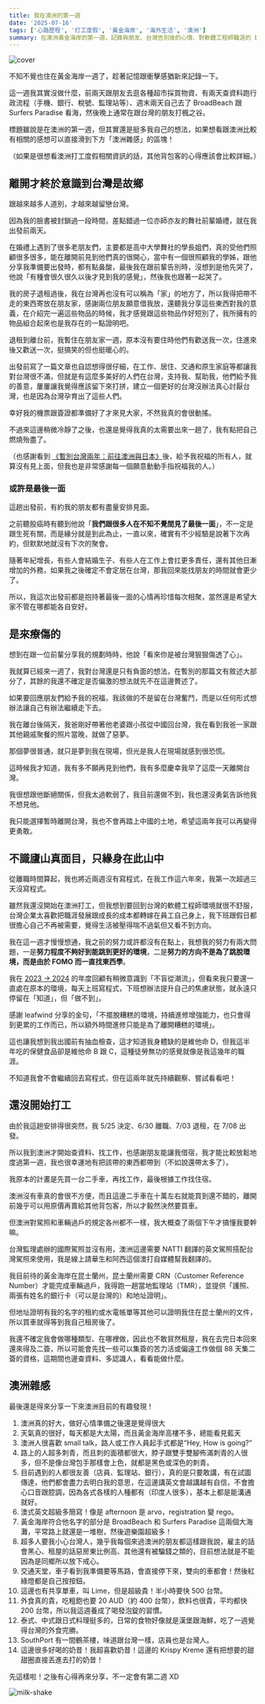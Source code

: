 ```yaml
---
title: 我在澳洲的第一週
date: '2025-07-16'
tags: ['心路歷程', '打工度假', '黃金海岸', '海外生活', '澳洲']
summary: 在澳洲黃金海岸的第一週，記錄與朋友、台灣告別後的心情、對軟體工程師職涯的 burnout 反思，打工的進度以及初到澳洲的雜感。
---
```


![cover](/life/my-first-week-in-au/cover-zh-TW.png)

不知不覺也住在黃金海岸一週了，趁著記憶跟衝擊感猶新來記錄一下。

這一週我其實沒做什麼，前兩天跟朋友去逛各種超市採買物資、有兩天查資料跑行政流程（手機、銀行、稅號、監理站等）、週末兩天自己去了 BroadBeach 跟 Surfers Paradise 看海，然後晚上通常在跟台灣的朋友打楓之谷。

標題雖說是在澳洲的第一週，但其實還是挺多我自己的想法，如果想看跟澳洲比較有相關的感想可以直接滑到下方「澳洲雜感」的區塊！

（如果是很想看澳洲打工度假相關資訊的話，其他背包客的心得應該會比較詳細。）

## 離開才終於意識到台灣是故鄉

跟越來越多人道別，才越來越留戀台灣。

因為我的臉書被封鎖過一段時間，差點錯過一位亦師亦友的舞社前輩婚禮，就在我出發前兩天。

在婚禮上遇到了很多老朋友們，主要都是高中大學舞社的學長姐們，真的受他們照顧很多很多，能在離開前見到他們真的很開心，當中有一個很照顧我的學姊，跟他分享我準備要出發時，都有點鼻酸，最後我在跟前輩告別時，沒想到是他先哭了，他說「有種會很久很久以後才見到我的感覺」，然後我也跟著一起哭了。

我的房子退租過後，我在台灣再也沒有可以稱為「家」的地方了，所以我得把帶不走的東西寄放在朋友家，感謝兩位朋友願意借我放，還聽我分享這些東西對我的意義，在介紹完一遍這些物品的時候，我才感覺跟這些物品作好短別了，我所擁有的物品組合起來也是我存在的一點證明吧。

退租到離台前，我暫住在朋友家一週，原本沒有要住時他們有歡送我一次，住進來後又歡送一次，挺搞笑的但也挺暖心的。

出發前寫了一篇文章也自認想得很仔細，在工作、居住、交通和原生家庭等都讓我對台灣很不滿，但就是有這麼多美好的人們在台灣，支持我、幫助我，他們給予我的善意，屢屢讓我覺得應該留下來打拼，建立一個更好的台灣沒辦法真心討厭台灣，也是因為台灣孕育出了這些人們。

幸好我的機票跟簽證都準備好了才來見大家，不然我真的會很動搖。

不過來這邊稍微冷靜了之後，也還是覺得我真的太需要出來一趟了，我有點把自己燃燒殆盡了。

（也感謝看到 [《暫別台灣兩年：前往澳洲與日本》](https://www.parkerchang.life/life/leaving-taiwan-working-holiday)後，給予我祝福的所有人，就算沒有見上面，但我也是非常感謝每一個願意動動手指祝福我的人。）

### 或許是最後一面

這趟出發前，有約我的朋友都有盡量安排見面。

之前聽股癌時有聽到他說「**我們跟很多人在不知不覺間見了最後一面**」，不一定是跟生死有關，而是緣分就是到此為止，一直以來，確實有不少經驗是說著下次再約，但默默地就沒有下次的聚會。

隨著年紀增長，有些人會結婚生子、有些人在工作上會扛更多責任，還有其他日漸增加的外務，如果我之後確定不會定居在台灣，那我回來能找朋友的時間就會更少了。

所以，我這次出發前都是抱持著最後一面的心情再珍惜每次相聚，當然還是希望大家不管在哪都能各自安好。

## 是來療傷的

想到在跟一位前輩分享我的規劃時時，他說「看來你是被台灣狠狠傷透了心」。

我就算已經來一週了，我對台灣還是只有負面的想法，在暫別的那篇文有敘述大部分了，其餘的我還不確定是否偏激的想法就先不在這邊贅述了。

如果要回應朋友們給予我的祝福，我該做的不是留在台灣奮鬥，而是以任何形式想辦法讓自己有辦法繼續走下去。

我在離台後隔天，我爸剛好帶著他老婆跟小孩從中國回台灣，我在看到我爸一家跟其他親戚聚餐的照片當晚，就做了惡夢。

那個夢很普通，就只是夢到我在現場，但光是我人在現場就感到很恐慌。

這時候我才知道，我有多不願再見到他們，我有多麼慶幸我早了這麼一天離開台灣。

我很想跟他斷絕關係，但我太過軟弱了，我目前還做不到，我也還沒勇氣告訴他我不想見他。

我只能選擇暫時離開台灣，我也不會再踏上中國的土地，希望這兩年我可以再變得更勇敢。

## 不識廬山真面目，只緣身在此山中

從離職時間算起，我也將近兩週沒有寫程式，在我工作這六年來，我第一次超過三天沒寫程式。

雖然我還沒開始在澳洲打工，但我想到要回到台灣的軟體工程師環境就很不舒服，台灣企業太喜歡把職涯發展跟成長的成本都轉嫁在員工自己身上，我下班跟假日都很擔心自己不再被需要，覺得生活被壓得喘不過氣但又看不到方向。

我在這一週才慢慢想通，我之前的努力或許都沒有在點上，我想我的努力有兩大問題，一是**努力程度不夠好到能跳到更好的環境**，二是**努力的方向不是為了跳脫環境，而是由於 FOMO 而一直找東西學**。

我在 [2023 → 2024](https://www.parkerchang.life/life/2023-2024#%E4%B8%8D%E7%9B%B2%E5%BE%9E%E6%BD%AE%E6%B5%81) 的年度回顧有稍微意識到「不盲從潮流」，但看來我只要還一直處在原本的環境，每天上班寫程式，下班想辦法提升自己的焦慮狀態，就永遠只停留在「知道」，但「做不到」。

感謝 leafwind 分享的金句，「不擺脫糟糕的環境，持續進修增強能力，也只會得到更累的工作而已，所以額外時間進修只能是為了離開糟糕的環境」。

這也讓我想到我出國前有抽血檢查，這才知道我身體缺的是維他命 D，但我這半年吃的保健食品卻是維他命 B 跟 C，這種徒勞無功的感覺就像是我這幾年的職涯。

不知道我會不會繼續回去寫程式，但在這兩年就先持續觀察、嘗試看看吧！

## 還沒開始打工

由於我這趟安排得很突然，我 5/25 決定、6/30 離職、7/03 退租，在 7/08 出發。

所以我到澳洲才開始查資料、找工作，也感謝朋友能讓我借宿，我才能比較放鬆地度過第一週，我也很幸運地有把該帶的東西都帶到（不如說還帶太多了）。

我原本的計畫是先買一台二手車，再找工作，最後根據工作找住宿。

澳洲沒有車真的會很不方便，而且這邊二手車在十萬左右就能買到還不錯的，離開前幾乎可以用原價再賣給其他背包客，所以才毅然決然要買車。

但澳洲對駕照和車輛過戶的規定各州都不一樣，我大概查了兩個下午才搞懂我要幹嘛。

台灣監理處辦的國際駕照並沒有用，澳洲這邊需要 NATTI 翻譯的英文駕照搭配台灣駕照來使用，我是線上請華生和阿西這個澳打自媒體幫我翻譯的。

我目前待的黃金海岸在昆士蘭州，昆士蘭州需要 CRN（Customer Reference Number）才能完成車輛過戶，我得跑一趟當地監理站（TMR），並提供「護照、兩張有姓名的銀行卡（可以是台灣的）和地址證明」。

但地址證明有我的名字的租約或水電帳單等其他可以證明我住在昆士蘭州的文件，所以買車就得等到我自己租房後了。

我還不確定我會做哪種類型、在哪裡做，因此也不敢貿然租屋，我在去完日本回來還來得及二簽，所以可能會先找一些可以集簽的苦力活或偏遠工作做個 88 天集二簽的資格，這期間也邊查資料、多認識人，看看能做什麼。

## 澳洲雜感

最後還是得來分享一下來澳洲目前的有趣發現！

1. 澳洲真的好大，做好心情準備之後還是覺得很大
2. 天氣真的很好，每天都是大太陽，而且黃金海岸高樓不多，總能看見藍天
3. 澳洲人很喜歡 small talk，路人或工作人員起手式都是“Hey, How is going?”
4. 路上的人超多刺青，而且刺的面積都很大，脖子跟雙手雙腳佈滿刺青的人很多，但不是像台灣包手那樣會上色，就都是黑色或深色的刺青。
5. 目前遇到的人都很友善（店員、監理站、銀行），真的是只要敢講，有在試圖傳達，他們都會盡力去明白我的意思，在這邊講英文會越講越有自信，不會擔心口音跟腔調，因為各式各樣的人種都有（印度人很多），基本上都是能溝通就好。
6. 澳式英文超級多簡寫！像是 afternoon 是 arvo，registration 變 rego。
7. 黃金海岸符合他名字的部分是 BroadBeach 和 Surfers Paradise 這兩個大海灘，平常路上就還是一堆樹，然後遊樂園超級多！
8. 超多人要我小心台灣人，幾乎我每個來過澳洲的朋友都這樣跟我說，雇主的話會黑心、租屋的話惡房東比例高、其他還有被騙錢之類的，目前想法就是不能因為是同鄉所以放下戒心。
9. 交通天堂，車子看到我準備要等馬路，會直接停下來，雙向的車都會！然後紅綠燈都是自己按按鈕。
10. 這邊也有共享單車，叫 Lime，但是超級貴！半小時要快 500 台幣。
11. 外食真的貴，吃粗飽也要 20 AUD（約 400 台幣），飲料也很貴，平均都快 200 台幣，所以我這週養成了喝發泡錠的習慣。
12. 泰式、中式跟日式料理挺多的，日常的食物好像就是漢堡跟海鮮，吃了一週覺得台灣的外食完勝。
13. SouthPort 有一間鶴茶樓，味道跟台灣一樣，店員也是台灣人。
14. 這邊很多好喝的奶昔！我超喜歡奶昔！這邊的 Krispy Kreme 還有把想要的甜甜圈直接丟進去打的奶昔！

先這樣啦！之後有心得再來分享，不一定會有第二週 XD

![milk-shake](/life/my-first-week-in-au/milk-shake.jpg)
